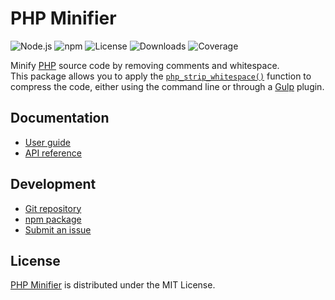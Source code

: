 # PHP Minifier
![Node.js](https://badgen.net/npm/node/@cedx/php-minifier) ![npm](https://badgen.net/npm/v/@cedx/php-minifier) ![License](https://badgen.net/npm/license/@cedx/php-minifier) ![Downloads](https://badgen.net/npm/dt/@cedx/php-minifier) ![Coverage](https://badgen.net/codecov/c/github/cedx/php-minifier)

Minify [PHP](https://www.php.net) source code by removing comments and whitespace.  
This package allows you to apply the [`php_strip_whitespace()`](https://www.php.net/manual/en/function.php-strip-whitespace.php) function to compress the code,
either using the command line or through a [Gulp](https://gulpjs.com) plugin.

## Documentation
- [User guide](https://cedx.github.io/php-minifier)
- [API reference](https://cedx.github.io/php-minifier/api)

## Development
- [Git repository](https://github.com/cedx/php-minifier)
- [npm package](https://www.npmjs.com/package/@cedx/php-minifier)
- [Submit an issue](https://github.com/cedx/php-minifier/issues)

## License
[PHP Minifier](https://github.com/cedx/php-minifier) is distributed under the MIT License.
